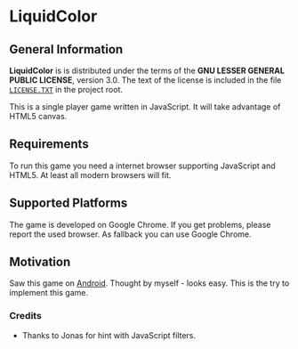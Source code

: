 # LiquidColor

## General Information

**LiquidColor** is is distributed under the terms of the **GNU LESSER GENERAL PUBLIC LICENSE**, version 3.0. The text of the license is included in the file [<code>LICENSE.TXT</code>](https://github.com/ThirtySomething/LiquidColor/blob/master/LICENSE.TXT "LGPL-3.0") in the project root.

This is a single player game written in JavaScript. It will take advantage of HTML5 canvas.

## Requirements

To run this game you need a internet browser supporting JavaScript and HTML5. At least all modern browsers will fit.

## Supported Platforms

The game is developed on Google Chrome. If you get problems, please report the used browser. As fallback you can use Google Chrome.

## Motivation

Saw this game on [Android](https://play.google.com/store/apps/details?id=yio.filler&hl=de "yioFiller"). Thought by myself - looks easy. This is the try to implement this game.

### Credits

- Thanks to Jonas for hint with JavaScript filters.
